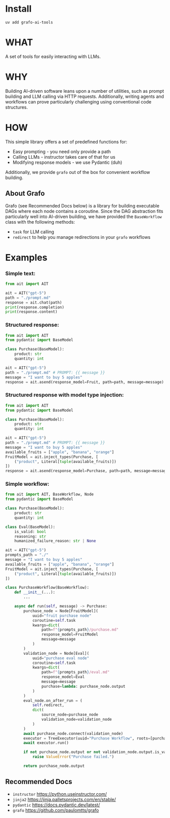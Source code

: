 # Install
```
uv add grafo-ai-tools
```

# WHAT
A set of tools for easily interacting with LLMs.

# WHY
Building AI-driven software leans upon a number of utilities, such as prompt building and LLM calling via HTTP requests. Additionally, writing agents and workflows can prove particularly challenging using conventional code structures.

# HOW
This simple library offers a set of predefined functions for:
- Easy prompting - you need only provide a path
- Calling LLMs - instructor takes care of that for us
- Modifying response models - we use Pydantic (duh)

Additionally, we provide `grafo` out of the box for convenient workflow building.

## About Grafo
Grafo (see Recommended Docs below) is a library for building executable DAGs where each node contains a coroutine. Since the DAG abstraction fits particularly well into AI-driven building, we have provided the `BaseWorkflow` class with the following methods:
- `task` for LLM calling
- `redirect` to help you manage redirections in your `grafo` workflows

# Examples
### Simple text:
```python
from ait import AIT

ait = AIT("gpt-5")
path = "./prompt.md"
response = ait.chat(path)
print(response.completion)
print(response.content)
```

### Structured response:
```python
from ait import AIT
from pydantic import BaseModel

class Purchase(BaseModel):
    product: str
    quantity: int

ait = AIT("gpt-5")
path = "./prompt.md" # PROMPT: {{ message }}
message = "I want to buy 5 apples"
response = ait.asend(response_model=Fruit, path=path, message=message)
```

### Structured response with model type injection:
```python
from ait import AIT
from pydantic import BaseModel

class Purchase(BaseModel):
    product: str
    quantity: int

ait = AIT("gpt-5")
path = "./prompt.md" # PROMPT: {{ message }}
message = "I want to buy 5 apples"
available_fruits = ["apple", "banana", "orange"]
FruitModel = ait.inject_types(Purchase, [
    ("product", Literal[tuple(available_fruits)])
])
response = ait.asend(response_model=Purchase, path=path, message=message)
```

### Simple workflow:
```python
from ait import AIT, BaseWorkflow, Node
from pydantic import BaseModel

class Purchase(BaseModel):
    product: str
    quantity: int

class Eval(BaseModel):
    is_valid: bool
    reasoning: str
    humanized_failure_reason: str | None

ait = AIT("gpt-5")
prompts_path = "./"
message = "I want to buy 5 apples"
available_fruits = ["apple", "banana", "orange"]
FruitModel = ait.inject_types(Purchase, [
    ("product", Literal[tuple(available_fruits)])
])

class PurchaseWorkflow(BaseWorkflow):
    def __init__(...):
        ...

    async def run(self, message) -> Purchase:
        purchase_node = Node[FruitModel](
            uuid="fruit purchase node"
            coroutine=self.task
            kwargs=dict(
                path=f"{prompts_path}/purchase.md"
                response_model=FruitModel
                message=message
            )
        )
        validation_node = Node[Eval](
            uuid="purchase eval node"
            coroutine=self.task
            kwargs=dict(
                path=f"{prompts_path}/eval.md"
                response_model=Eval
                message=message
                purchase=lambda: purchase_node.output
            )
        )
        eval_node.on_after_run = (
            self.redirect,
            dict(
                source_node=purchase_node
                validation_node=validation_node
            )
        )
        await purchase_node.connect(validation_node)
        executor = TreeExecutor(uuid="Purchase Workflow", roots=[purchase_node])
        await executor.run()

        if not purchase_node.output or not validation_node.output.is_valid:
            raise ValueError("Purchase failed.")

        return purchase_node.output
```

## Recommended Docs
- `instructor` https://python.useinstructor.com/
- `jinja2` https://jinja.palletsprojects.com/en/stable/
- `pydantic` https://docs.pydantic.dev/latest/
- `grafo` https://github.com/paulomtts/grafo